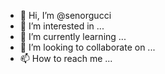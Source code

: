 - 👋 Hi, I’m @senorgucci
- 👀 I’m interested in ...
- 🌱 I’m currently learning ...
- 💞️ I’m looking to collaborate on ...
- 📫 How to reach me ...

<!---
senorgucci/senorgucci is a ✨ special ✨ repository because its `README.md` (this file) appears on your GitHub profile.
You can click the Preview link to take a look at your changes.
--->
